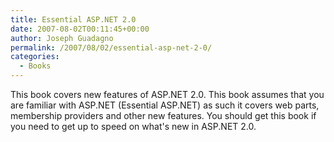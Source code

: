 ```yaml
---
title: Essential ASP.NET 2.0
date: 2007-08-02T00:11:45+00:00
author: Joseph Guadagno
permalink: /2007/08/02/essential-asp-net-2-0/
categories:
  - Books
---
```

This book covers new features of ASP.NET 2.0. This book assumes that you are familiar with ASP.NET (Essential ASP.NET) as such it covers web parts, membership providers and other new features. You should get this book if you need to get up to speed on what's new in ASP.NET 2.0.